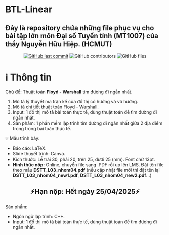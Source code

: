 # BTL-Linear
<h2>Đây là repository chứa những file phục vụ cho bài tập lớn môn Đại số Tuyến tính (MT1007) của thầy Nguyễn Hữu Hiệp. (HCMUT)   </h2>
<div align="center">
    <a href="https://github.com/truonghienminh-HCMUT/BTL-Linear">
    <img src="https://img.shields.io/github/last-commit/truonghienminh-HCMUT/BTL-Linear?style=for-the-badge&logo=github&logoColor=white"
         alt="GitHub last commit"></a>
    <img src="https://img.shields.io/github/contributors/truonghienminh-HCMUT/BTL-Linear?color=blue&logo=github&logoColor=green&style=for-the-badge" alt="GitHub contributors">
    <img src="https://img.shields.io/github/directory-file-count/truonghienminh-HCMUT/BTL-Linear?type=file&logo=files&logoColor=white&style=for-the-badge" alt="GitHub files">
</div>

# ℹ Thông tin
Chủ đề: Thuật toán **Floyd - Warshall** tìm đường đi ngắn nhất.

1) Mô tả lý thuyết ma trận kề của đồ thị có hướng và vô hướng.
2) Mô tả chi tiết thuật toán Floyd - Warshall.
3) Input: 1 đồ thị mô tả bài toán thực tế, dùng thuật toán để tìm đường đi ngắn nhất.
4) Sản phẩm: 1 phần mềm lập trình tìm đường đi ngắn nhất giữa 2 địa điểm trong trong bài toán thực tế.

💡 Mẫu trình bày:
- Báo cáo: LaTeX.
- Slide thuyết trình: Canva.
- Kích thước: Lề trái 30, phải 20, trên 25, dưới 25 (mm). Font chữ 13pt.
- **Hình thức nộp:** Online, chuyển file sang .PDF rồi up lên LMS. Đặt tên file theo mẫu __DSTT_L03_nhom04.pdf__ (nếu cập nhật file mới thì đặt tên lại __DSTT_L03_nhom04_new1.pdf__, __DSTT_L03_nhom04_new2.pdf__...)
<div align="center"><h2>⚡Hạn nộp: Hết ngày 25/04/2025⚡</h2></div>

Sản phẩm:
- Ngôn ngữ lập trình: C++.
- Input: 1 đồ thị mô tả bài toán thực tế, dùng thuật toán để tìm đường đi ngắn nhất.

